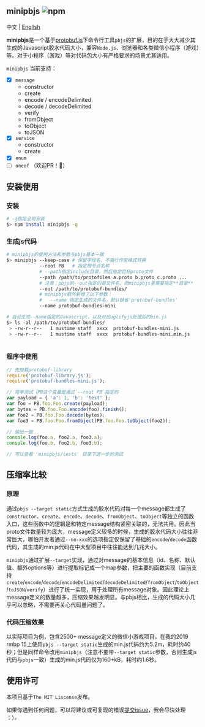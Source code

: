 ## minipbjs ![npm](https://img.shields.io/npm/v/minipbjs?color=0c0&style=flat-square)

中文 | [English](https://github.com/mustime/minipbjs/blob/main/README.md)

**minipbjs**是一个基于[protobuf.js](https://github.com/protobufjs/protobuf.js)下命令行工具`pbjs`的扩展，目的在于大大减少其生成的Javascript胶水代码大小，兼容`Node.js`、浏览器和各类微信小程序（游戏）等。对于小程序（游戏）等对代码包大小有严格要求的场景尤其适用。

`minipbjs` 当前支持：

* [x] `message`
  * constructor
  * create
  * encode / encodeDelimited
  * decode / decodeDelimited
  * verify
  * fromObject
  * toObject
  * toJSON
* [x] `service`
  * constructor
  * create
* [x] `enum`
* [ ] `oneof` （欢迎PR！🎉）

## 安装使用

### 安装

```bash
# -g指定全局安装
$> npm install minipbjs -g
```

### 生成js代码

```bash
# minipbjs的使用方法和参数与pbjs基本一致
$> minipbjs --keep-case # 保留字段名，不强行作驼峰式转换
            --root PB   # 指定根节点名称
            # --path指定include目录，然后指定目标proto文件
            --path /path/to/protofiles a.proto b.proto c.proto ...
            # 注意：pbjs的--out指定的是文件名，而minipbjs里需要指定**目录**
            --out /path/to/protobuf-bundles/
            # minipbjs额外新增了以下参数：
            #   --name 指定生成的文件名，默认缺省'protobuf-bundles'
            --name protobuf-bundles-mini

# 自动生成--name指定的Javascript，以及对应uglifyjs处理后的min.js
$> ls -al /path/to/protobuf-bundles/
 > -rw-r--r--   1 mustime staff  xxxx  protobuf-bundles-mini.js
 > -rw-r--r--   1 mustime staff  xxxx  protobuf-bundles-mini.min.js
 
```

### 程序中使用

```javascript
// 先加载protobuf-library
require('protobuf-library.js');
require('protobuf-bundles-mini.js');

// 简单测试（PB这个变量是通过`--root PB`指定的
var payload = { 'a': 1, 'b': 'test' };
var foo = PB.foo.Foo.create(payload);
var bytes = PB.foo.Foo.encode(foo).finish();
var foo2 = PB.foo.Foo.decode(bytes);
var foo3 = PB.foo.Foo.fromObject(PB.foo.Foo.toObject(foo2));

// 输出一致
console.log(foo.a, foo2.a, foo3.a);
console.log(foo.b, foo2.b, foo3.b);

// 可以查看 'minipbjs/tests' 目录下进一步的测试
```


## 压缩率比较

### 原理

通过`pbjs --target static`方式生成的胶水代码对每一个message都生成了`constructor`、`create`、`encode`、`decode`、`fromObject`、`toObject`等独立的函数入口，这些函数中的逻辑是和特定message结构紧密关联的，无法共用。因此当proto文件数量较为庞大，message定义较多的时候，生成的胶水代码大小往往非常巨大，哪怕开发者通过`--no-xxx`的选项指定仅保留了基础的`encode`/`decode`函数代码，其生成的min.js代码在中大型项目中往往能达到几兆大小。

`minipbjs`通过扩展`--target`实现，通过对message的基本信息（id、名称、默认值、额外options等）进行提取标记成一个map参数，把主要的函数实现（目前支持`create`/`encode`/`decode`/`encodeDelimited`/`decodeDelimited`/`fromObject`/`toObject`/`toJSON`/`verify`）进行了统一实现，用于处理所有message对象。因此理论上message定义的数量越多，压缩效果越发明显。与pbjs相比，生成的代码大小几乎可以忽略，不需要再关心代码量问题了。

### 代码压缩效果

以实际项目为例，包含2500+ message定义的微信小游戏项目，在我的2019 rmbp 15上使用`pbjs --target static`生成的min.js代码约为5.2m，耗时约40秒；但是同样命令改用`minipbjs`（注意不要带`--target static`参数，否则生成js代码与`pbjs`一致）生成的min.js代码仅为160+kB，耗时约1.6秒。

## 使用许可

本项目基于`The MIT Liscense`发布。

如果你遇到任何问题，可以将建议或可复现的错误[提交issue](https://github.com/mustime/minipbjs/issues)，我会尽快处理 ：）。


